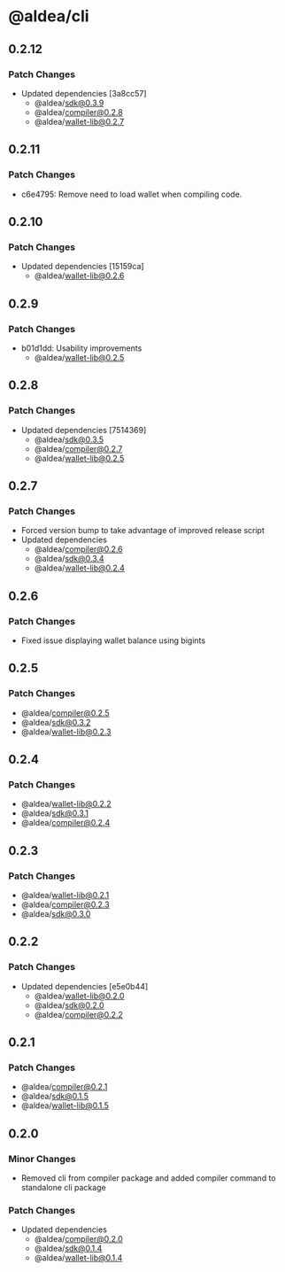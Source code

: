 # @aldea/cli

## 0.2.12

### Patch Changes

- Updated dependencies [3a8cc57]
  - @aldea/sdk@0.3.9
  - @aldea/compiler@0.2.8
  - @aldea/wallet-lib@0.2.7

## 0.2.11

### Patch Changes

- c6e4795: Remove need to load wallet when compiling code.

## 0.2.10

### Patch Changes

- Updated dependencies [15159ca]
  - @aldea/wallet-lib@0.2.6

## 0.2.9

### Patch Changes

- b01d1dd: Usability improvements
  - @aldea/wallet-lib@0.2.5

## 0.2.8

### Patch Changes

- Updated dependencies [7514369]
  - @aldea/sdk@0.3.5
  - @aldea/compiler@0.2.7
  - @aldea/wallet-lib@0.2.5

## 0.2.7

### Patch Changes

- Forced version bump to take advantage of improved release script
- Updated dependencies
  - @aldea/compiler@0.2.6
  - @aldea/sdk@0.3.4
  - @aldea/wallet-lib@0.2.4

## 0.2.6

### Patch Changes

- Fixed issue displaying wallet balance using bigints

## 0.2.5

### Patch Changes

- @aldea/compiler@0.2.5
- @aldea/sdk@0.3.2
- @aldea/wallet-lib@0.2.3

## 0.2.4

### Patch Changes

- @aldea/wallet-lib@0.2.2
- @aldea/sdk@0.3.1
- @aldea/compiler@0.2.4

## 0.2.3

### Patch Changes

- @aldea/wallet-lib@0.2.1
- @aldea/compiler@0.2.3
- @aldea/sdk@0.3.0

## 0.2.2

### Patch Changes

- Updated dependencies [e5e0b44]
  - @aldea/wallet-lib@0.2.0
  - @aldea/sdk@0.2.0
  - @aldea/compiler@0.2.2

## 0.2.1

### Patch Changes

- @aldea/compiler@0.2.1
- @aldea/sdk@0.1.5
- @aldea/wallet-lib@0.1.5

## 0.2.0

### Minor Changes

- Removed cli from compiler package and added compiler command to standalone cli package

### Patch Changes

- Updated dependencies
  - @aldea/compiler@0.2.0
  - @aldea/sdk@0.1.4
  - @aldea/wallet-lib@0.1.4
